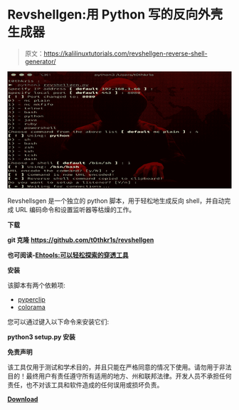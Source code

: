 # Revshellgen:用 Python 写的反向外壳生成器

> 原文：<https://kalilinuxtutorials.com/revshellgen-reverse-shell-generator/>

[![Revshellgen : Reverse Shell Generator Written In Python](img/d9dda30564d1bc540eca7e7e51f0c976.png "Revshellgen : Reverse Shell Generator Written In Python")](https://1.bp.blogspot.com/-wijE-GwmBL4/XXX1S6gXwuI/AAAAAAAACcM/Nz84niDakjAdfxzv3QdYYABeU2IQeph7gCLcBGAs/s1600/revshellgen%2B%25281%2529.png)

Revshellsgen 是一个独立的 python 脚本，用于轻松地生成反向 shell，并自动完成 URL 编码命令和设置监听器等枯燥的工作。

**下载**

**git 克隆 https://github.com/t0thkr1s/revshellgen**

**也可阅读-[Ehtools:可以轻松探索的穿透工具](https://kalilinuxtutorials.com/ehtools-penetration-tools/)**

**安装**

该脚本有两个依赖项:

*   [pyperclip](https://pypi.python.org/pypi/pyperclip)
*   [colorama](https://pypi.python.org/pypi/colorama)

您可以通过键入以下命令来安装它们:

**python3 setup.py 安装**

**免责声明**

该工具仅用于测试和学术目的，并且只能在严格同意的情况下使用。请勿用于非法目的！最终用户有责任遵守所有适用的地方、州和联邦法律。开发人员不承担任何责任，也不对该工具和软件造成的任何误用或损坏负责。

[**Download**](https://github.com/t0thkr1s/revshellgen)